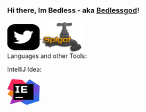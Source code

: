 ### Hi there, Im Bedless - aka [Bedlessgod][youtube]!
<!DOCTYPE HTML>
<html>
<div class="images">
<a href="https://twitter.com/Bedlesssgod" target="_blank">
 <img align="center" alt="twitter.com" src="./twitter.svg" width="75" height="60">
</a>
 
<a href="https://www.spigotmc.org/resources/authors/bedlesssgod.1144926/">
<img align="center" alt="spigot.com" width="100" src="./spigot.png" />
</a>

 </div>
</html>

<a align="left">
Languages and other Tools: 
 
 
IntelliJ Idea:
 
 <a href="https://www.jetbrains.com/idea/" target="_blank">
 <img align="center" alt="twitter.com" src="./idea.svg" width="75" height="60">
</a>
</a>

[youtube]: https://www.youtube.com/channel/UCf4GeEdUXZQsGjN5XBgdm-Q
[spigot]: https://www.spigotmc.org/resources/authors/bedlesssgod.1144926/
[Download]: https://www.jetbrains.com/idea/download
